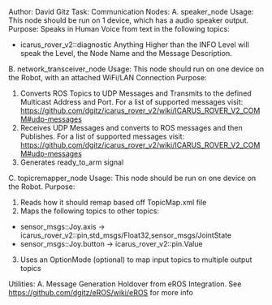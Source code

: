 Author: David Gitz
Task: Communication
Nodes:
A. speaker_node
Usage:
This node should be run on 1 device, which has a audio speaker output.
Purpose:
Speaks in Human Voice from text in the following topics:
 * icarus_rover_v2::diagnostic Anything Higher than the INFO Level will speak the Level, the Node Name and the Message Description.

B. network_transceiver_node
Usage: This node should run on one device on the Robot, with an attached WiFi/LAN Connection
Purpose:
1. Converts ROS Topics to UDP Messages and Transmits to the defined Multicast Address and Port.  For a list of supported messages visit: 
https://github.com/dgitz/icarus_rover_v2/wiki/ICARUS_ROVER_V2_COMM#udp-messages
2. Receives UDP Messages and converts to ROS messages and then Publishes.  For a list of supported messages visit:
https://github.com/dgitz/icarus_rover_v2/wiki/ICARUS_ROVER_V2_COMM#udp-messages
3. Generates ready_to_arm signal

C. topicremapper_node
Usage: This node should be run on one device on the Robot.
Purpose:
1. Reads how it should remap based off TopicMap.xml file
2. Maps the following topics to other topics:
 * sensor_msgs::Joy.axis -> icarus_rover_v2::pin,std_msgs/Float32,sensor_msgs/JointState 
 * sensor_msgs::Joy.button -> icarus_rover_v2::pin.Value
3. Uses an OptionMode (optional) to map input topics to multiple output topics

Utilities:
A. Message Generation
Holdover from eROS Integration.  See https://github.com/dgitz/eROS/wiki/eROS for more info

